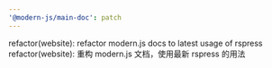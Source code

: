 ```yaml
---
'@modern-js/main-doc': patch
---
```


refactor(website): refactor modern.js docs to latest usage of rspress
refactor(website): 重构 modern.js 文档，使用最新 rspress 的用法
